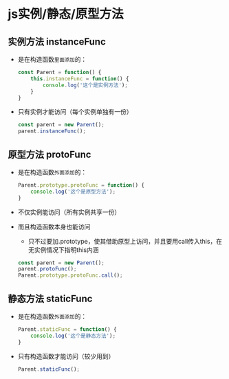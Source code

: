 # js实例/静态/原型方法

## 实例方法 instanceFunc

- 是在构造函数`里面添加`的：
    ```js
    const Parent = function() {
        this.instanceFunc = function() {
            console.log('这个是实例方法');
        }
    }
    ```
- 只有实例才能访问（每个实例单独有一份）
    ```js
    const parent = new Parent();
    parent.instanceFunc();
    ```

## 原型方法 protoFunc

- 是在构造函数`外面添加`的：
    ```js
    Parent.prototype.protoFunc = function() {
        console.log('这个是原型方法');
    }
    ```

- 不仅实例能访问（所有实例共享一份）

- 而且构造函数本身也能访问
    - 只不过要加.prototype，使其借助原型上访问，并且要用call传入this，在无实例情况下指明this内涵
    ```js
    const parent = new Parent();
    parent.protoFunc();
    Parent.prototype.protoFunc.call();
    ```

## 静态方法 staticFunc

- 是在构造函数`外面添加`的：
    ```js
    Parent.staticFunc = function() {
        console.log('这个是静态方法');
    }
    ```   
- 只有构造函数才能访问（较少用到）
    ```js
    Parent.staticFunc();
    ```

